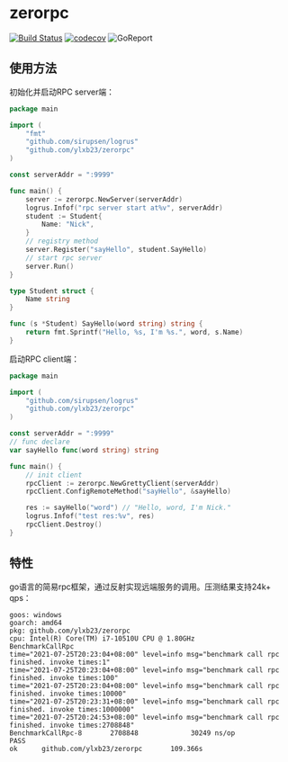 # zerorpc 

[![Build Status](https://travis-ci.org/ylxb23/zerorpc.svg?branch=main)](https://travis-ci.org/ylxb23/zerorpc)
[![codecov](https://codecov.io/gh/ylxb23/zerorpc/branch/main/graph/badge.svg)](https://codecov.io/gh/ylxb23/zerorpc)
![GoReport](https://goreportcard.com/badge/github.com/ylxb23/zerorpc)


## 使用方法
初始化并启动RPC server端：
```go
package main

import (
	"fmt"
    "github.com/sirupsen/logrus"
    "github.com/ylxb23/zerorpc"
)

const serverAddr = ":9999"

func main() {
    server := zerorpc.NewServer(serverAddr)
	logrus.Infof("rpc server start at%v", serverAddr)
	student := Student{
		Name: "Nick",
	}
	// registry method
	server.Register("sayHello", student.SayHello)
	// start rpc server
	server.Run()
}

type Student struct {
	Name string
}

func (s *Student) SayHello(word string) string {
	return fmt.Sprintf("Hello, %s, I'm %s.", word, s.Name)
}
```

启动RPC client端：
```go
package main

import (
	"github.com/sirupsen/logrus"
	"github.com/ylxb23/zerorpc"
)

const serverAddr = ":9999"
// func declare
var sayHello func(word string) string

func main() {
	// init client
	rpcClient := zerorpc.NewGrettyClient(serverAddr)
	rpcClient.ConfigRemoteMethod("sayHello", &sayHello)

	res := sayHello("word") // "Hello, word, I'm Nick."
	logrus.Infof("test res:%v", res)
	rpcClient.Destroy()
}
```

## 特性
go语言的简易rpc框架，通过反射实现远端服务的调用。压测结果支持24k+ qps：
```text
goos: windows
goarch: amd64
pkg: github.com/ylxb23/zerorpc
cpu: Intel(R) Core(TM) i7-10510U CPU @ 1.80GHz
BenchmarkCallRpc
time="2021-07-25T20:23:04+08:00" level=info msg="benchmark call rpc finished. invoke times:1"
time="2021-07-25T20:23:04+08:00" level=info msg="benchmark call rpc finished. invoke times:100"
time="2021-07-25T20:23:04+08:00" level=info msg="benchmark call rpc finished. invoke times:10000"
time="2021-07-25T20:23:31+08:00" level=info msg="benchmark call rpc finished. invoke times:1000000"
time="2021-07-25T20:24:53+08:00" level=info msg="benchmark call rpc finished. invoke times:2708848"
BenchmarkCallRpc-8       2708848             30249 ns/op
PASS
ok      github.com/ylxb23/zerorpc       109.366s
```
